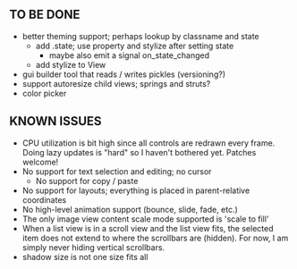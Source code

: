 ## TO BE DONE

- better theming support; perhaps lookup by classname and state
    - add .state; use property and stylize after setting state
        - maybe also emit a signal on_state_changed
    - add stylize to View
- gui builder tool that reads / writes pickles (versioning?)
- support autoresize child views; springs and struts? 
- color picker

## KNOWN ISSUES

- CPU utilization is bit high since all controls are redrawn every frame.
  Doing lazy updates is "hard" so I haven't bothered yet. Patches welcome!
- No support for text selection and editing; no cursor
    - No support for copy / paste
- No support for layouts; everything is placed in parent-relative coordinates
- No high-level animation support (bounce, slide, fade, etc.)
- The only image view content scale mode supported is 'scale to fill'
- When a list view is in a scroll view and the list view fits, the selected
  item does not extend to where the scrollbars are (hidden). For now, I am
  simply never hiding vertical scrollbars.
- shadow size is not one size fits all

